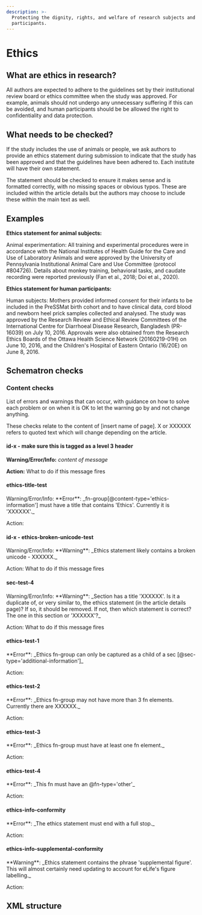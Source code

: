 ```yaml
---
description: >-
  Protecting the dignity, rights, and welfare of research subjects and
  participants.
---
```


# Ethics

## What are ethics in research?

All authors are expected to adhere to the guidelines set by their institutional review board or ethics committee when the study was approved. For example, animals should not undergo any unnecessary suffering if this can be avoided, and human participants should be be allowed the right to confidentiality and data protection. 

## What needs to be checked?

If the study includes the use of animals or people, we ask authors to provide an ethics statement during submission to indicate that the study has been approved and that the guidelines have been adhered to. Each institute will have their own statement. 

The statement should be checked to ensure it makes sense and is formatted correctly, with no missing spaces or obvious typos. These are included within the article details but the authors may choose to include these within the main text as well. 

## Examples

**Ethics statement for animal subjects:** 

Animal experimentation: All training and experimental procedures were in accordance with the National Institutes of Health Guide for the Care and Use of Laboratory Animals and were approved by the University of Pennsylvania Institutional Animal Care and Use Committee \(protocol \#804726\). Details about monkey training, behavioral tasks, and caudate recording were reported previously \(Fan et al., 2018; Doi et al., 2020\).

**Ethics statement for human participants:**

Human subjects: Mothers provided informed consent for their infants to be included in the PreSSMat birth cohort and to have clinical data, cord blood and newborn heel prick samples collected and analysed. The study was approved by the Research Review and Ethical Review Committees of the International Centre for Diarrhoeal Disease Research, Bangladesh \(PR-16039\) on July 10, 2016. Approvals were also obtained from the Research Ethics Boards of the Ottawa Health Science Network \(20160219-01H\) on June 10, 2016, and the Children's Hospital of Eastern Ontario \(16/20E\) on June 8, 2016.

## Schematron checks

### Content checks

List of errors and warnings that can occur, with guidance on how to solve each problem or on when it is OK to let the warning go by and not change anything.

These checks relate to the content of \[insert name of page\]. X or XXXXXX refers to quoted text which will change depending on the article.

#### id-x - make sure this is tagged as a level 3 header

**Warning/Error/Info:** _content of message_

**Action:** What to do if this message fires

#### ethics-title-test

Warning/Error/Info: \*\*Error\*\*: \_fn-group\[@content-type='ethics-information'\] must have a title that contains 'Ethics'. Currently it is 'XXXXXX'.\_

Action: 

#### id-x - ethics-broken-unicode-test

Warning/Error/Info: \*\*Warning\*\*: \_Ethics statement likely contains a broken unicode - XXXXXX.\_

Action: What to do if this message fires

#### sec-test-4

Warning/Error/Info:  \*\*Warning\*\*: \_Section has a title 'XXXXXX'. Is it a duplicate of, or very similar to, the ethics statement \(in the article details page\)? If so, it should be removed. If not, then which statement is correct? The one in this section or 'XXXXXX'?\_

Action: What to do if this message fires

#### ethics-test-1

\*\*Error\*\*: \_Ethics fn-group can only be captured as a child of a sec \[@sec-type='additional-information'\]\_

Action: 

#### ethics-test-2

\*\*Error\*\*: \_Ethics fn-group may not have more than 3 fn elements. Currently there are XXXXXX.\_

Action: 

#### ethics-test-3

\*\*Error\*\*: \_Ethics fn-group must have at least one fn element.\_

Action: 

#### ethics-test-4

\*\*Error\*\*: \_This fn must have an @fn-type='other'\_

Action: 

#### ethics-info-conformity

\*\*Error\*\*: \_The ethics statement must end with a full stop.\_

Action: 

#### ethics-info-supplemental-conformity

\*\*Warning\*\*: \_Ethics statement contains the phrase 'supplemental figure'. This will almost certainly need updating to account for eLife's figure labelling.\_

Action: 

## XML structure

